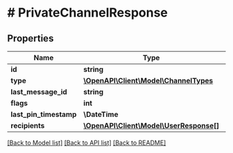 # # PrivateChannelResponse

## Properties

Name | Type | Description | Notes
------------ | ------------- | ------------- | -------------
**id** | **string** |  |
**type** | [**\OpenAPI\Client\Model\ChannelTypes**](ChannelTypes.md) |  |
**last_message_id** | **string** |  | [optional]
**flags** | **int** |  |
**last_pin_timestamp** | **\DateTime** |  | [optional]
**recipients** | [**\OpenAPI\Client\Model\UserResponse[]**](UserResponse.md) |  |

[[Back to Model list]](../../README.md#models) [[Back to API list]](../../README.md#endpoints) [[Back to README]](../../README.md)
